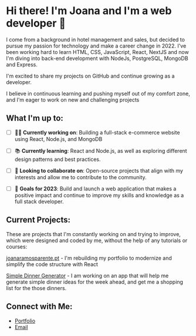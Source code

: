# Hi there! I'm Joana and I'm a web developer 👋

 I come from a background in hotel management and sales, but decided to pursue my passion for technology and make a career change in 2022. I've been working hard to learn HTML, CSS, JavaScript, React, NextJS and now I'm diving into back-end development with NodeJs, PostgreSQL, MongoDB and Express. 
 
 I'm excited to share my projects on GitHub and continue growing as a developer. 
 
 I believe in continuous learning and pushing myself out of my comfort zone, and I'm eager to work on new and challenging projects

## What I'm up to:

- [ ] 👩‍💻 **Currently working on**: Building a full-stack e-commerce website using React, Node.js, and MongoDB

- [ ] 📚 **Currently learning**: React and Node.js, as well as exploring different design patterns and best practices.

- [ ] 🤝 **Looking to collaborate on**: Open-source projects that align with my interests and allow me to contribute to the community.

- [ ] 🌟 **Goals for 2023**: Build and launch a web application that makes a positive impact and continue to improve my skills and knowledge as a full stack developer.

## Current Projects:

These are projects that I'm constantly working on and trying to improve, which were designed and coded by me, without the help of any tutorials or courses:

[joanaramosparente.pt](https://github.com/jrparente/joanaramosparente) - I'm rebuilding my portfolio to modernize and simplify the code structure with React

[Simple Dinner Generator](https://github.com/jrparente/app-simple-dinners) - I am working on an app that will help me generate simple dinner ideas for the week ahead, and get me a shopping list for the those dinners.

## Connect with Me:

- [Portfolio](https://www.joanaramosparente.pt)
- [Email](mailto:jrparente@gmail.com)

<!--
**jrparente/jrparente** is a ✨ _special_ ✨ repository because its `README.md` (this file) appears on your GitHub profile.

Here are some ideas to get you started:

- 🔭 I’m currently working on ...
- 🌱 I’m currently learning ...
- 👯 I’m looking to collaborate on ...
- 🤔 I’m looking for help with ...
- 💬 Ask me about ...
- 📫 How to reach me: ...
- 😄 Pronouns: ...
- ⚡ Fun fact: ...
-->
